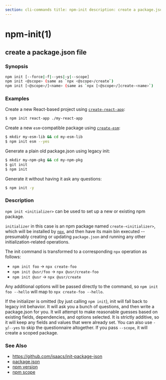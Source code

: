 ```yaml
---
section: cli-commands title: npm-init description: create a package.json file
---
```


# npm-init(1)

## create a package.json file

### Synopsis

```bash
npm init [--force|-f|--yes|-y|--scope]
npm init <@scope> (same as `npx <@scope>/create`)
npm init [<@scope>/]<name> (same as `npx [<@scope>/]create-<name>`)
```

### Examples

Create a new React-based project using [`create-react-app`](https://npm.im/create-react-app):

```bash
$ npm init react-app ./my-react-app
```

Create a new `esm`-compatible package using [`create-esm`](https://npm.im/create-esm):

```bash
$ mkdir my-esm-lib && cd my-esm-lib
$ npm init esm --yes
```

Generate a plain old package.json using legacy init:

```bash
$ mkdir my-npm-pkg && cd my-npm-pkg
$ git init
$ npm init
```

Generate it without having it ask any questions:

```bash
$ npm init -y
```

### Description

`npm init <initializer>` can be used to set up a new or existing npm package.

`initializer` in this case is an npm package named `create-<initializer>`, which will be installed
by [`npx`](https://npm.im/npx), and then have its main bin executed -- presumably creating or updating `package.json`
and running any other initialization-related operations.

The init command is transformed to a corresponding `npx` operation as follows:

* `npm init foo` -> `npx create-foo`
* `npm init @usr/foo` -> `npx @usr/create-foo`
* `npm init @usr` -> `npx @usr/create`

Any additional options will be passed directly to the command, so `npm init foo --hello` will map
to `npx create-foo --hello`.

If the initializer is omitted (by just calling `npm init`), init will fall back to legacy init behavior. It will ask you
a bunch of questions, and then write a package.json for you. It will attempt to make reasonable guesses based on
existing fields, dependencies, and options selected. It is strictly additive, so it will keep any fields and values that
were already set. You can also use
`-y`/`--yes` to skip the questionnaire altogether. If you pass `--scope`, it will create a scoped package.

### See Also

* <https://github.com/isaacs/init-package-json>
* [package.json](/configuring-npm/package-json)
* [npm version](/cli-commands/npm-version)
* [npm scope](/using-npm/scope)
